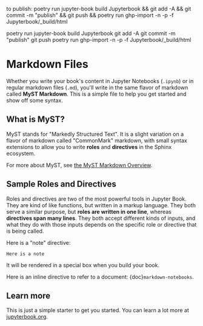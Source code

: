 to publish: 
poetry run jupyter-book build Jupyterbook &&  git add -A && git commit -m "publish" && git push && poetry run ghp-import -n -p -f Jupyterbook/_build/html

poetry run jupyter-book build Jupyterbook
git add -A
git commit -m "publish"
git push
poetry run ghp-import -n -p -f Jupyterbook/_build/html


# Markdown Files

Whether you write your book's content in Jupyter Notebooks (`.ipynb`) or
in regular markdown files (`.md`), you'll write in the same flavor of markdown
called **MyST Markdown**.
This is a simple file to help you get started and show off some syntax.

## What is MyST?

MyST stands for "Markedly Structured Text". It
is a slight variation on a flavor of markdown called "CommonMark" markdown,
with small syntax extensions to allow you to write **roles** and **directives**
in the Sphinx ecosystem.

For more about MyST, see [the MyST Markdown Overview](https://jupyterbook.org/content/myst.html).

## Sample Roles and Directives

Roles and directives are two of the most powerful tools in Jupyter Book. They
are kind of like functions, but written in a markup language. They both
serve a similar purpose, but **roles are written in one line**, whereas
**directives span many lines**. They both accept different kinds of inputs,
and what they do with those inputs depends on the specific role or directive
that is being called.

Here is a "note" directive:

```{note}
Here is a note
```

It will be rendered in a special box when you build your book.

Here is an inline directive to refer to a document: {doc}`markdown-notebooks`.


## Learn more

This is just a simple starter to get you started.
You can learn a lot more at [jupyterbook.org](https://jupyterbook.org).
